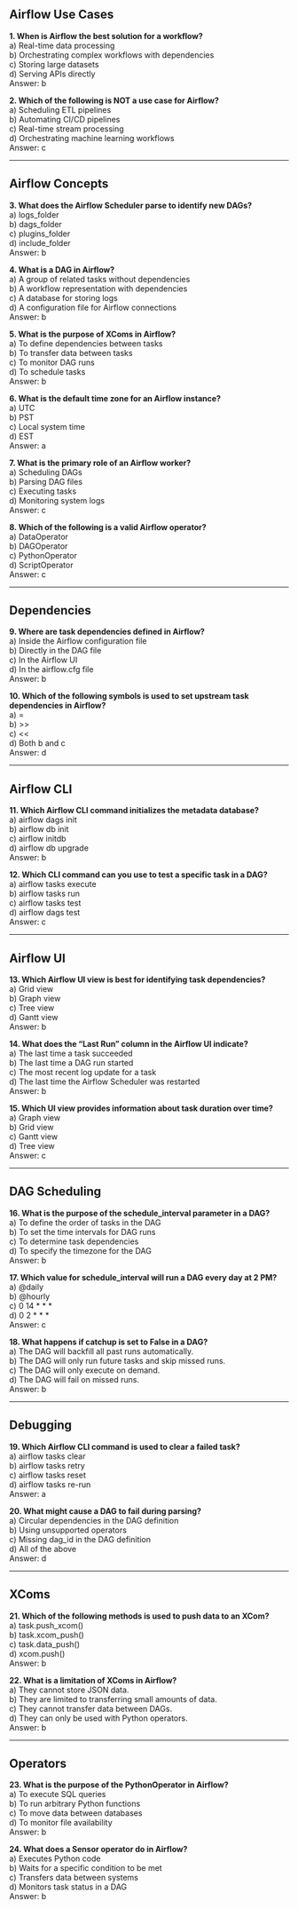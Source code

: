 ## Airflow Use Cases

**1. When is Airflow the best solution for a workflow?**  
a) Real-time data processing  
b) Orchestrating complex workflows with dependencies  
c) Storing large datasets  
d) Serving APIs directly  
Answer: b  

**2. Which of the following is NOT a use case for Airflow?**  
a) Scheduling ETL pipelines  
b) Automating CI/CD pipelines  
c) Real-time stream processing  
d) Orchestrating machine learning workflows  
Answer: c  

---

## Airflow Concepts

**3. What does the Airflow Scheduler parse to identify new DAGs?**  
a) logs_folder  
b) dags_folder  
c) plugins_folder  
d) include_folder  
Answer: b  

**4. What is a DAG in Airflow?**  
a) A group of related tasks without dependencies  
b) A workflow representation with dependencies  
c) A database for storing logs  
d) A configuration file for Airflow connections  
Answer: b  

**5. What is the purpose of XComs in Airflow?**  
a) To define dependencies between tasks  
b) To transfer data between tasks  
c) To monitor DAG runs  
d) To schedule tasks  
Answer: b  

**6. What is the default time zone for an Airflow instance?**  
a) UTC  
b) PST  
c) Local system time  
d) EST  
Answer: a  

**7. What is the primary role of an Airflow worker?**  
a) Scheduling DAGs  
b) Parsing DAG files  
c) Executing tasks  
d) Monitoring system logs  
Answer: c  

**8. Which of the following is a valid Airflow operator?**  
a) DataOperator  
b) DAGOperator  
c) PythonOperator  
d) ScriptOperator  
Answer: c  

---

## Dependencies

**9. Where are task dependencies defined in Airflow?**  
a) Inside the Airflow configuration file  
b) Directly in the DAG file  
c) In the Airflow UI  
d) In the airflow.cfg file  
Answer: b  

**10. Which of the following symbols is used to set upstream task dependencies in Airflow?**  
a) =  
b) >>  
c) <<  
d) Both b and c  
Answer: d  

---

## Airflow CLI

**11. Which Airflow CLI command initializes the metadata database?**  
a) airflow dags init  
b) airflow db init  
c) airflow initdb  
d) airflow db upgrade  
Answer: b  

**12. Which CLI command can you use to test a specific task in a DAG?**  
a) airflow tasks execute  
b) airflow tasks run  
c) airflow tasks test  
d) airflow dags test  
Answer: c  

---

## Airflow UI

**13. Which Airflow UI view is best for identifying task dependencies?**  
a) Grid view  
b) Graph view  
c) Tree view  
d) Gantt view  
Answer: b  

**14. What does the “Last Run” column in the Airflow UI indicate?**  
a) The last time a task succeeded  
b) The last time a DAG run started  
c) The most recent log update for a task  
d) The last time the Airflow Scheduler was restarted  
Answer: b  

**15. Which UI view provides information about task duration over time?**  
a) Graph view  
b) Grid view  
c) Gantt view  
d) Tree view  
Answer: c  

---

## DAG Scheduling

**16. What is the purpose of the schedule_interval parameter in a DAG?**  
a) To define the order of tasks in the DAG  
b) To set the time intervals for DAG runs  
c) To determine task dependencies  
d) To specify the timezone for the DAG  
Answer: b  

**17. Which value for schedule_interval will run a DAG every day at 2 PM?**  
a) @daily  
b) @hourly  
c) 0 14 * * *  
d) 0 2 * * *  
Answer: c  

**18. What happens if catchup is set to False in a DAG?**  
a) The DAG will backfill all past runs automatically.  
b) The DAG will only run future tasks and skip missed runs.  
c) The DAG will only execute on demand.  
d) The DAG will fail on missed runs.  
Answer: b  

---

## Debugging

**19. Which Airflow CLI command is used to clear a failed task?**  
a) airflow tasks clear  
b) airflow tasks retry  
c) airflow tasks reset  
d) airflow tasks re-run  
Answer: a  

**20. What might cause a DAG to fail during parsing?**  
a) Circular dependencies in the DAG definition  
b) Using unsupported operators  
c) Missing dag_id in the DAG definition  
d) All of the above  
Answer: d  

---

## XComs

**21. Which of the following methods is used to push data to an XCom?**  
a) task.push_xcom()  
b) task.xcom_push()  
c) task.data_push()  
d) xcom.push()  
Answer: b  

**22. What is a limitation of XComs in Airflow?**  
a) They cannot store JSON data.  
b) They are limited to transferring small amounts of data.  
c) They cannot transfer data between DAGs.  
d) They can only be used with Python operators.  
Answer: b  

---

## Operators

**23. What is the purpose of the PythonOperator in Airflow?**  
a) To execute SQL queries  
b) To run arbitrary Python functions  
c) To move data between databases  
d) To monitor file availability  
Answer: b  

**24. What does a Sensor operator do in Airflow?**  
a) Executes Python code  
b) Waits for a specific condition to be met  
c) Transfers data between systems  
d) Monitors task status in a DAG  
Answer: b  
